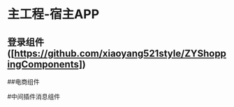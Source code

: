 # 主工程-宿主APP

## 登录组件([https://github.com/xiaoyang521style/ZYShoppingComponents])


##电商组件

#中间插件消息组件
